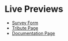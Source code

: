 # Live Previews

- [Survey Form](https://rawcdn.githack.com/btuerker/freeCodeCamp-projects/99b4b007587ce9a75e439aa4d589071c5dae1b8d/responsive-web-design-survey-form/index.html)
- [Tribute Page](https://rawcdn.githack.com/btuerker/freeCodeCamp-projects/840ea6b791e9d9160823d86fcc55e5a02bdad67d/responsive-web-design-tribute-page/index.html)
- [Documentation Page](https://rawcdn.githack.com/btuerker/freeCodeCamp-projects/8776228b1c4adf3201c59a489b42277357b93d66/responsive-web-design-documentation-page/index.html)
